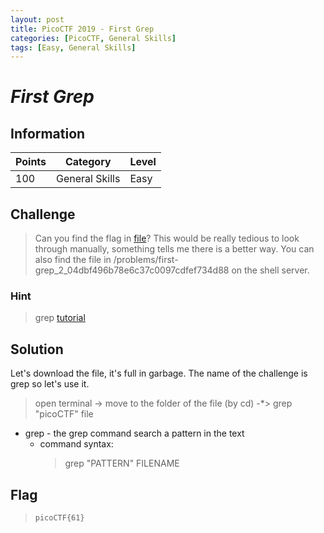 ```yaml
---
layout: post
title: PicoCTF 2019 - First Grep
categories: [PicoCTF, General Skills]
tags: [Easy, General Skills]
---
```


# *First Grep*

## Information

| Points |Category  | Level|
|--|--|--|
| 100 |General Skills  |Easy |

## Challenge

> Can you find the flag in [file](https://2019shell1.picoctf.com/static/458ae91cb23746189bf490f0c8d9a919/file)? This would be really tedious to look through manually, something tells me there is a better way. You can also find the file in /problems/first-grep_2_04dbf496b78e6c37c0097cdfef734d88 on the shell server.

### Hint

> grep [tutorial](https://ryanstutorials.net/linuxtutorial/grep.php)

## Solution

Let's download the file, it's full in garbage.
The name of the challenge is grep so let's use it.
> open terminal -> move to the folder of the file (by cd) -*> grep "picoCTF" file

 
* grep - the grep command search a pattern in the text 
	* command syntax:
		>   grep "PATTERN" FILENAME

## Flag
> `picoCTF{61}`
